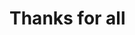 <!-- classes: end -->

<!-- note
Thank you for your kind attention.
-->

# Thanks for all

<br />

<div class="sns-list sns-list-end">
  <a href="https://twitter.com/azawakh_d" target="_blank">
    <i class="fab fa-twitter"></i>
  </a>
  <a href="https://github.com/azawakh" target="_blank">
    <i class="fab fa-github"></i>
  </a>
</div>

